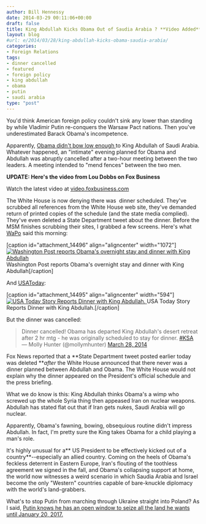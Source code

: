 ```yaml
---
author: Bill Hennessy
date: 2014-03-29 00:11:06+00:00
draft: false
title: King Abdullah Kicks Obama Out of Saudia Arabia ? **Video Added**
layout: blog
#url: e/2014/03/28/king-abdullah-kicks-obama-saudia-arabia/
categories:
- Foreign Relations
tags:
- dinner cancelled
- featured
- foreign policy
- king abdullah
- obama
- putin
- saudi arabia
type: "post"
---
```


You'd think American foreign policy couldn't sink any lower than standing by while Vladimir Putin re-conquers the Warsaw Pact nations. Then you've underestimated Barack Obama's incompetence.

Apparently, [Obama didn't bow low enough ](https://www.foxnews.com/story/2009/04/09/did-president-obama-really-bow-to-saudi-king/)to King Abdullah of Saudi Arabia. Whatever happened, an "intimate" evening planned for Obama and Abdullah was abruptly cancelled after a two-hour meeting between the two leaders. A meeting intended to "mend fences" between the two men.

**UPDATE: Here's the video from Lou Dobbs on Fox Business**


Watch the latest video at [video.foxbusiness.com](https://video.foxbusiness.com)

The White House is now denying there was  dinner scheduled. They've scrubbed all references from the White House web site, they've demanded return of printed copies of the schedule (and the state media complied). They've even deleted a State Department tweet about the dinner. Before the MSM finishes scrubbing their sites, I grabbed a few screens. Here's what [WaPo](https://www.washingtonpost.com/world/europe/departing-europe-obama-seeks-to-reassure-saudis/2014/03/28/04b207aa-b647-11e3-bab2-b9602293021d_story.html) said this morning:

[caption id="attachment_14496" align="aligncenter" width="1072"][![Washington Post reports Obama's overnight stay and dinner with King Abdullah](https://hennessysview.com/wp-content/uploads/2014/03/wapo-obama-abdullah.png)
](https://hennessysview.com/wp-content/uploads/2014/03/wapo-obama-abdullah.png) Washington Post reports Obama's overnight stay and dinner with King Abdullah[/caption]

And [USAToday](https://www.usatoday.com/story/news/world/2014/03/28/obama-saudi-king/6999713/):

[caption id="attachment_14495" align="aligncenter" width="594"][![USA Today Story Reports Dinner with King Abdullah.](https://hennessysview.com/wp-content/uploads/2014/03/usa-today-obama-abdullah.png)
](https://hennessysview.com/wp-content/uploads/2014/03/usa-today-obama-abdullah.png) USA Today Story Reports Dinner with King Abdullah.[/caption]

But the dinner was cancelled:



> Dinner cancelled! Obama has departed King Abdullah's desert retreat after 2 hr mtg - he was originally scheduled to stay for dinner. [#KSA](https://twitter.com/search?q=%23KSA&src=hash) — Molly Hunter (@mollymhunter) [March 28, 2014](https://twitter.com/mollymhunter/statuses/449615798366392320)




Fox News reported that a **State Department tweet posted earlier today was deleted **_after_ the White House announced that there never was a dinner planned between Abdullah and Obama. The White House would not explain why the dinner appeared on the President's official schedule and the press briefing.

What we do know is this: King Abdullah thinks Obama's a wimp who screwed up the whole Syria thing then appeased Iran on nuclear weapons. Abdullah has stated flat out that if Iran gets nukes, Saudi Arabia will go nuclear.

Apparently, Obama's fawning, bowing, obsequious routine didn't impress Abdullah. In fact, I'm pretty sure the King takes Obama for a child playing a man's role.

It's highly unusual for a** US President to be effectively kicked out of a country**--especially an allied country. Coming on the heels of Obama's feckless deterrent in Eastern Europe, Iran's flouting of the toothless agreement we signed in the fall, and Obama's collapsing support at home, the world now witnesses a weird scenario in which Saudia Arabia and Israel become the only "Western" countries capable of bare-knuckle diplomacy with the world's land-grabbers.

What's to stop Putin from marching through Ukraine straight into Poland? As I said, [Putin knows he has an open window to seize all the land he wants until January 20, 2017.](https://hennessysview.com/2014/03/23/what-would-you-do-if-you-were-putin/)
